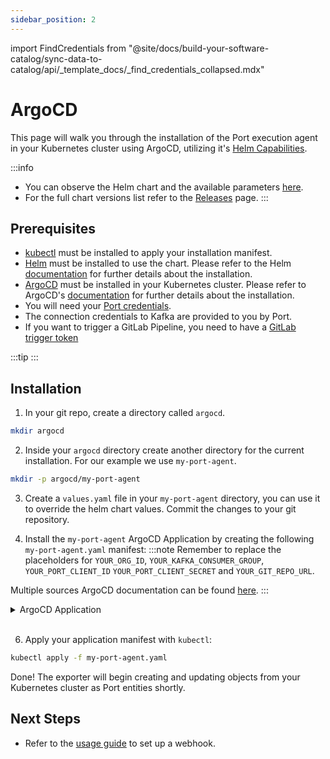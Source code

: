 ```yaml
---
sidebar_position: 2
---
```


import FindCredentials from "@site/docs/build-your-software-catalog/sync-data-to-catalog/api/_template_docs/_find_credentials_collapsed.mdx"

# ArgoCD

This page will walk you through the installation of the Port execution agent in your Kubernetes cluster using ArgoCD, utilizing it's [Helm Capabilities](https://argo-cd.readthedocs.io/en/stable/user-guide/helm/).

:::info
- You can observe the Helm chart and the available parameters [here](https://github.com/port-labs/helm-charts/tree/main/charts/port-agent).
- For the full chart versions list refer to the [Releases](https://github.com/port-labs/helm-charts/releases?q=port-agent&expanded=true) page.
:::

## Prerequisites

- [kubectl](https://kubernetes.io/docs/tasks/tools/#kubectl) must be installed to apply your installation manifest.
- [Helm](https://helm.sh) must be installed to use the chart. Please refer to the Helm [documentation](https://helm.sh/docs/intro/install/) for further details about the installation.
- [ArgoCD](https://argoproj.github.io/cd/) must be installed in your Kubernetes cluster. Please refer to ArgoCD's [documentation](https://argo-cd.readthedocs.io/en/stable/getting_started/#1-install-argo-cd) for further details about the installation.
- You will need your [Port credentials](/build-your-software-catalog/sync-data-to-catalog/api/api.md#find-your-port-credentials).
- The connection credentials to Kafka are provided to you by Port.
- If you want to trigger a GitLab Pipeline, you need to have a [GitLab trigger token](https://docs.gitlab.com/ee/ci/triggers/)

:::tip
<FindCredentials />
:::


## Installation

1. In your git repo, create a directory called `argocd`.
```bash
mkdir argocd
```

2. Inside your `argocd` directory create another directory for the current installation. For our example we use `my-port-agent`.
```bash
mkdir -p argocd/my-port-agent
```

3. Create a `values.yaml` file in your `my-port-agent` directory, you can use it to override the helm chart values. Commit the changes to your git repository.

4. Install the `my-port-agent` ArgoCD Application by creating the following `my-port-agent.yaml` manifest:
:::note
Remember to replace the placeholders for `YOUR_ORG_ID`, `YOUR_KAFKA_CONSUMER_GROUP`, `YOUR_PORT_CLIENT_ID` `YOUR_PORT_CLIENT_SECRET` and `YOUR_GIT_REPO_URL`.

Multiple sources ArgoCD documentation can be found [here](https://argo-cd.readthedocs.io/en/stable/user-guide/multiple_sources/#helm-value-files-from-external-git-repository).
:::

<details>
  <summary>ArgoCD Application</summary>

```yaml showLineNumbers
apiVersion: argoproj.io/v1alpha1
kind: Application
metadata:
  name: my-port-agent
  namespace: argocd
spec:
  destination:
    namespace: my-port-agent
    server: https://kubernetes.default.svc
  project: default
  sources:
  - repoURL: 'https://port-labs.github.io/helm-charts/'
    chart: port-agent
    targetRevision: 0.7.2
    helm:
      valueFiles:
        - $values/argocd/my-port-agent/values.yaml
      parameters:
        - name: env.normal.KAFKA_CONSUMER_GROUP_ID
          value: YOUR_KAFKA_CONSUMER_GROUP
        - name: env.normal.PORT_ORG_ID
          value: YOUR_ORG_ID
        - name: env.secret.PORT_CLIENT_ID
          value: YOUR_PORT_CLIENT_ID
        - name: env.secret.PORT_CLIENT_SECRET
          value: YOUR_PORT_CLIENT_SECRET
  - repoURL: YOUR_GIT_REPO_URL
    targetRevision: main
    ref: values
  syncPolicy:
    automated:
      prune: true
      selfHeal: true
    syncOptions:
    - CreateNamespace=true
```

</details>
<br/>

6. Apply your application manifest with `kubectl`:
```bash
kubectl apply -f my-port-agent.yaml
```
Done! The exporter will begin creating and updating objects from your Kubernetes cluster as Port entities shortly.

## Next Steps

- Refer to the [usage guide](/create-self-service-experiences/setup-backend/webhook/port-execution-agent/usage.md) to set up a webhook.